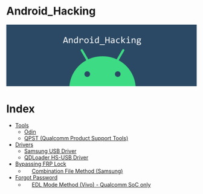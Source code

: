 # Android_Hacking
![Site cover](cover.png)

# Index
- [Tools](Tools)
    - [Odin](Tools/Odin3_v3.14.1.rar)
    - [QPST (Qualcomm Product Support Tools)](Tools/QPST_2.7.473.zip)
- [Drivers](Drivers)
    - [Samsung USB Driver](Drivers/SAMSUNG_USB_Driver_for_Mobile_Phones.exe)
    - [QDLoader HS-USB Driver](Drivers/QDLoader_HS-USB_Driver.zip)
- [Bypassing FRP Lock](Bypassing%20FRP%20Lock)
    - <img src="http://s2.googleusercontent.com/s2/favicons?domain_url=https://www.samsung.com/" width="16px" height="16px"> [Combination File Method (Samsung)](Bypassing%20FRP%20Lock/Combination%20File%20Method%20(Samsung).md)
- [Forgot Password](Unlcoking%20Vivo%20Lock)
    - <img src="http://s2.googleusercontent.com/s2/favicons?domain_url=https://www.vivo.com/" width="16px" height="16px"> [EDL Mode Method (Vivo) - Qualcomm SoC only](Forgot%20password/EDL%20Mode%20Method%20(Vivo).md)
